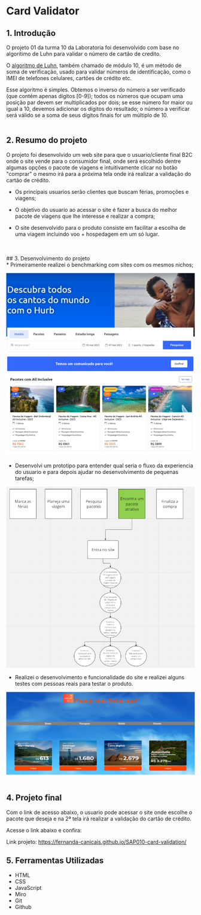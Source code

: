 # Card Validator

## 1. Introdução
O projeto 01 da turma 10 da Laboratoria foi desenvolvido com base no algoritimo de Luhn para validar o número de cartão de credito.

O [algoritmo de Luhn](https://en.wikipedia.org/wiki/Luhn_algorithm), também
chamado de módulo 10, é um método de soma de verificação, usado para validar
números de identificação, como o IMEI de telefones celulares, cartões de crédito
etc.

Esse algoritmo é simples. Obtemos o inverso do número a ser verificado (que
contém apenas dígitos [0-9]); todos os números que ocupam uma posição par devem
ser multiplicados por dois; se esse número for maior ou igual a 10, devemos
adicionar os dígitos do resultado; o número a verificar será válido se a soma de
seus dígitos finais for um múltiplo de 10.
<br>
<br>
## 2. Resumo do projeto
O projeto foi desenvolvido um web site para que o usuario/cliente final B2C onde o site vende para o consumidor final, onde será escolhido dentre algumas opções o pacote de viagens e intuitivamente clicar no botão "comprar" o mesmo irá para a próxima tela onde irá realizar a validação do cartão de crédito.

* Os principais usuarios serão clientes que buscam férias, promoções e viagens;

* O objetivo do usuario ao acessar o site é fazer a busca do melhor pacote de viagens que lhe interesse e realizar a compra;

* O site desenvolvido para o produto consiste em facilitar a escolha de uma viagem incluindo voo + hospedagem em um só lugar.
<br>
<br>
## 3. Desenvolvimento do projeto
<br>
* Primeiramente realizei o benchmarking com sites com os mesmos nichos;
<br>

![preview](bench1.jpg)
![preview](bench2.jpg)
<br>
* Desenvolvi um prototipo para entender qual seria o fluxo da experiencia do usuario e para depois ajudar no desenvolvimento de pequenas tarefas;

![preview](prototipo.jpg)

* Realizei o desenvolvimento e funcionalidade do site e realizei alguns testes com pessoas reais para testar o produto.

![preview](pagetest.jpg)
<br>
<br>

## 4. Projeto final
  Com o link de acesso abaixo, o usuario pode acessar o site onde escolhe o pacote que deseja e na 2ª tela irá realizar a validação do cartão de crédito.

  Acesse o link abaixo e confira:

Link projeto: https://fernanda-canicais.github.io/SAP010-card-validation/

## 5. Ferramentas Utilizadas

  * HTML<br>
  * CSS<br>
  * JavaScript<br>
  * Miro<br>
  * Git<br>
  * Github<br>
